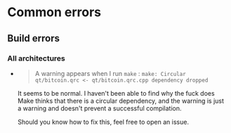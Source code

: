 # Common errors

## Build errors

### All architectures

  - > A warning appears when I run `make` : `make: Circular qt/bitcoin.qrc <- qt/bitcoin.qrc.cpp dependency dropped`

    It seems to be normal. I haven't been able to find why the fuck does Make thinks that there is a circular dependency, and the warning is just a warning and doesn't prevent a successful compilation.

    Should you know how to fix this, feel free to open an issue.
